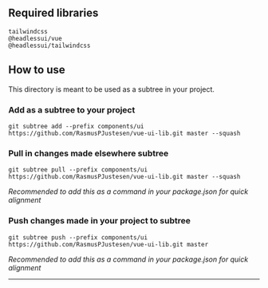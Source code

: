 ## Required libraries
```
tailwindcss
@headlessui/vue
@headlessui/tailwindcss
```

## How to use

This directory is meant to be used as a subtree in your project.

### Add as a subtree to your project

```
git subtree add --prefix components/ui https://github.com/RasmusPJustesen/vue-ui-lib.git master --squash
```

### Pull in changes made elsewhere subtree

```
git subtree pull --prefix components/ui https://github.com/RasmusPJustesen/vue-ui-lib.git master --squash
```

_Recommended to add this as a command in your package.json for quick alignment_

### Push changes made in your project to subtree

```
git subtree push --prefix components/ui https://github.com/RasmusPJustesen/vue-ui-lib.git master
```

_Recommended to add this as a command in your package.json for quick alignment_

---
